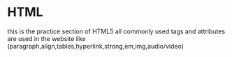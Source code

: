 # HTML
this is the practice section of HTML5
all commonly used tags and attributes are used in the website like (paragraph,align,tables,hyperlink,strong,em,img,audio/video) 
